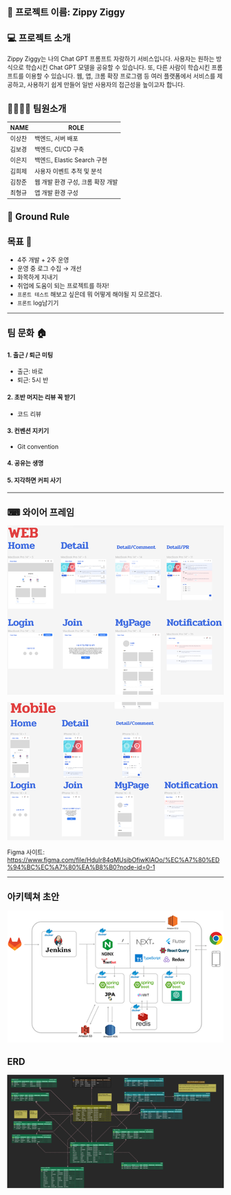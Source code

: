 ## 📢 프로젝트 이름: Zippy Ziggy



## 💻 프로젝트 소개

Zippy Ziggy는 나의 Chat GPT 프롬프트 자랑하기 서비스입니다. 사용자는 원하는 방식으로 학습시킨 Chat GPT 모델을 공유할 수 있습니다. 또, 다른 사람이 학습시킨 프롬프트를 이용할 수 있습니다. 웹, 앱, 크롬 확장 프로그램 등 여러 플랫폼에서 서비스를 제공하고, 사용하기 쉽게 만들어 일반 사용자의 접근성을 높이고자 합니다.



## 👨‍👩‍👦‍👦  팀원소개

| NAME   | ROLE                               |
| ------ | ---------------------------------- |
| 이상찬 | 백엔드, 서버 배포                  |
| 김보경 | 백엔드, CI/CD 구축                 |
| 이은지 | 백엔드, Elastic Search 구현        |
| 김희제 | 사용자  이벤트 추적 및 분석        |
| 김창준 | 웹  개발 환경 구성, 크롬 확장 개발 |
| 최형규 | 앱  개발 환경 구성                 |



## 📌 Ground Rule

## 목표 🥅

- 4주 개발 + 2주 운영
- 운영 중 로그 수집 → 개선
- 화목하게 지내기
- 취업에 도움이 되는 프로젝트를 하자!
- `프론트 테스트` 해보고 싶은데 뭐 어떻게 해야될 지 모르겠다.
- `프론트` log남기기

------



## 팀 문화 🏠

#### 1. 출근 / 퇴근 미팅

- 출근: 바로
- 퇴근: 5시 반

#### 2. 초반 머지는 리뷰 꼭 받기

- 코드 리뷰

#### 3. 컨벤션 지키기

- Git convention

#### 4. 공유는 생명



#### 5. 지각하면 커피 사기

---

## ⌨ 와이어 프레임

![image-20230412225617316](assets/image-20230412225617316.png)

![image-20230412225628698](assets/image-20230412225628698.png)

Figma 사이트: https://www.figma.com/file/HduIr84qMUsibOfiwKlAOo/%EC%A7%80%ED%94%BC%EC%A7%80%EA%B8%B0?node-id=0-1

---

## 아키텍쳐 초안

![image-20230412225855322](assets/image-20230412225855322.png)

## ERD
![erd](assets/erd.png)
